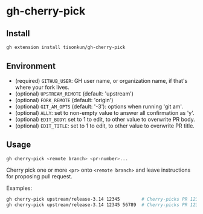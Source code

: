 # gh-cherry-pick

## Install

```sh
gh extension install tisonkun/gh-cherry-pick
```

## Environment

* (required) `GITHUB_USER`: GH user name, or organization name, if that's where your fork lives.
* (optional) `UPSTREAM_REMOTE` (default: 'upstream')
* (optional) `FORK_REMOTE` (default: 'origin')
* (optional) `GIT_AM_OPTS` (default: '-3'): options when running 'git am'.
* (optional) `ALLY`: set to non-empty value to answer all confirmation as 'y'.
* (optional) `EDIT_BODY`: set to 1 to edit, to other value to overwrite PR body.
* (optional) `EDIT_TITLE`: set to 1 to edit, to other value to overwrite PR title.

## Usage

```sh
gh cherry-pick <remote branch> <pr-number>...
```

Cherry pick one or more `<pr>` onto `<remote branch>` and leave instructions for proposing pull request.

Examples:

```sh
gh cherry-pick upstream/release-3.14 12345        # Cherry-picks PR 12345 onto upstream/release-3.14 and proposes that as a PR.
gh cherry-pick upstream/release-3.14 12345 56789  # Cherry-picks PR 12345, then 56789 and proposes the combination as a single PR.
```
